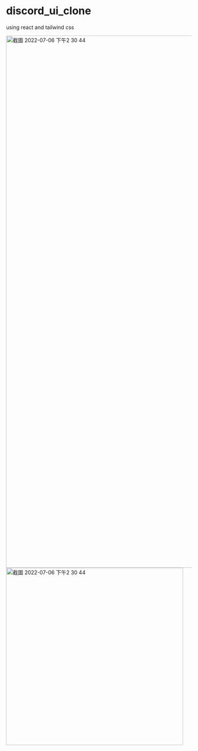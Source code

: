 # discord_ui_clone
using react and tailwind css

<img width="1440" alt="截圖 2022-07-06 下午2 30 44" src="https://user-images.githubusercontent.com/74034793/177484122-0ae52d80-e07a-47e0-8e72-614dd35ac3ff.png">
<img width="480" alt="截圖 2022-07-06 下午2 30 44" src="https://user-images.githubusercontent.com/74034793/177727988-e5eca346-b0ce-498e-a503-ea31181a53de.PNG">
